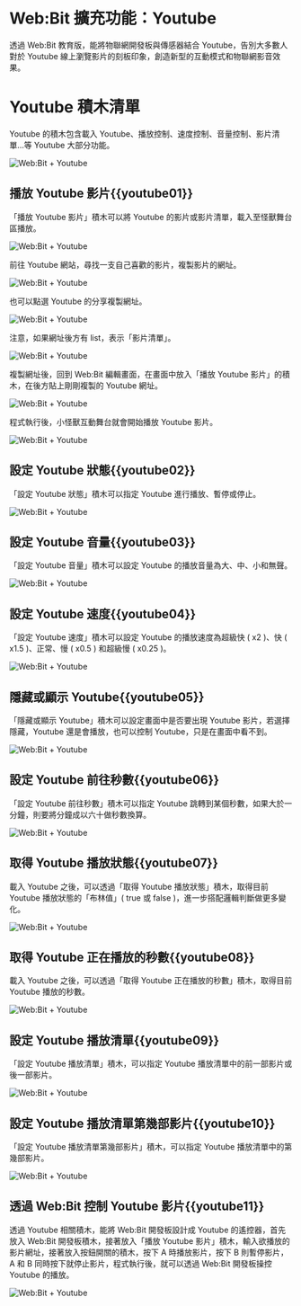 # Web:Bit 擴充功能：Youtube

透過 Web:Bit 教育版，能將物聯網開發板與傳感器結合 Youtube，告別大多數人對於 Youtube 線上瀏覽影片的刻板印象，創造新型的互動模式和物聯網影音效果。

# Youtube 積木清單

Youtube 的積木包含載入 Youtube、播放控制、速度控制、音量控制、影片清單...等 Youtube 大部分功能。

![Web:Bit + Youtube](../../../../media/zh-tw/education/extension/youtube-01.jpg)

## 播放 Youtube 影片{{youtube01}}

「播放 Youtube 影片」積木可以將 Youtube 的影片或影片清單，載入至怪獸舞台區播放。

![Web:Bit + Youtube](../../../../media/zh-tw/education/extension/youtube-02.jpg)

前往 Youtube 網站，尋找一支自己喜歡的影片，複製影片的網址。

![Web:Bit + Youtube](../../../../media/zh-tw/education/extension/youtube-03.jpg)

也可以點選 Youtube 的分享複製網址。

![Web:Bit + Youtube](../../../../media/zh-tw/education/extension/youtube-04.jpg)

注意，如果網址後方有 list，表示「影片清單」。

![Web:Bit + Youtube](../../../../media/zh-tw/education/extension/youtube-05.jpg)

複製網址後，回到 Web:Bit 編輯畫面，在畫面中放入「播放 Youtube 影片」的積木，在後方貼上剛剛複製的 Youtube 網址。

![Web:Bit + Youtube](../../../../media/zh-tw/education/extension/youtube-06.jpg)

程式執行後，小怪獸互動舞台就會開始播放 Youtube 影片。

![Web:Bit + Youtube](../../../../media/zh-tw/education/extension/youtube-07.jpg)

## 設定 Youtube 狀態{{youtube02}}

「設定 Youtube 狀態」積木可以指定 Youtube 進行播放、暫停或停止。

![Web:Bit + Youtube](../../../../media/zh-tw/education/extension/youtube-08.jpg)

## 設定 Youtube 音量{{youtube03}}

「設定 Youtube 音量」積木可以設定 Youtube 的播放音量為大、中、小和無聲。

![Web:Bit + Youtube](../../../../media/zh-tw/education/extension/youtube-09.jpg)

## 設定 Youtube 速度{{youtube04}}

「設定 Youtube 速度」積木可以設定 Youtube 的播放速度為超級快 ( x2 )、快 ( x1.5 )、正常、慢 ( x0.5 ) 和超級慢 ( x0.25 )。

![Web:Bit + Youtube](../../../../media/zh-tw/education/extension/youtube-10.jpg)

## 隱藏或顯示 Youtube{{youtube05}}

「隱藏或顯示 Youtube」積木可以設定畫面中是否要出現 Youtube 影片，若選擇隱藏，Youtube 還是會播放，也可以控制 Youtube，只是在畫面中看不到。

![Web:Bit + Youtube](../../../../media/zh-tw/education/extension/youtube-11.jpg)

## 設定 Youtube 前往秒數{{youtube06}}

「設定 Youtube 前往秒數」積木可以指定 Youtube 跳轉到某個秒數，如果大於一分鐘，則要將分鐘成以六十做秒數換算。

![Web:Bit + Youtube](../../../../media/zh-tw/education/extension/youtube-12.jpg)

## 取得 Youtube 播放狀態{{youtube07}}

載入 Youtube 之後，可以透過「取得 Youtube 播放狀態」積木，取得目前 Youtube 播放狀態的「布林值」( true 或 false )，進一步搭配邏輯判斷做更多變化。

![Web:Bit + Youtube](../../../../media/zh-tw/education/extension/youtube-13.jpg)

## 取得 Youtube 正在播放的秒數{{youtube08}}

載入 Youtube 之後，可以透過「取得 Youtube 正在播放的秒數」積木，取得目前 Youtube 播放的秒數。

![Web:Bit + Youtube](../../../../media/zh-tw/education/extension/youtube-14.jpg)

## 設定 Youtube 播放清單{{youtube09}}

「設定 Youtube 播放清單」積木，可以指定 Youtube 播放清單中的前一部影片或後一部影片。

![Web:Bit + Youtube](../../../../media/zh-tw/education/extension/youtube-15.jpg)

## 設定 Youtube 播放清單第幾部影片{{youtube10}}

「設定 Youtube 播放清單第幾部影片」積木，可以指定 Youtube 播放清單中的第幾部影片。

![Web:Bit + Youtube](../../../../media/zh-tw/education/extension/youtube-16.jpg)

## 透過 Web:Bit 控制 Youtube 影片{{youtube11}}

透過 Youtube 相關積木，能將 Web:Bit 開發板設計成 Youtube 的遙控器，首先放入 Web:Bit 開發板積木，接著放入「播放 Youtube 影片」積木，輸入欲播放的影片網址，接著放入按鈕開關的積木，按下 A 時播放影片，按下 B 則暫停影片，A 和 B 同時按下就停止影片，程式執行後，就可以透過 Web:Bit 開發板操控 Youtube 的播放。

![Web:Bit + Youtube](../../../../media/zh-tw/education/extension/youtube-17.jpg)


